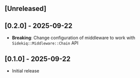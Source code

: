 ## [Unreleased]

## [0.2.0] - 2025-09-22

- **Breaking**: Change configuration of middleware to work with `Sidekiq::Middleware::Chain` API

## [0.1.0] - 2025-09-22

- Initial release
